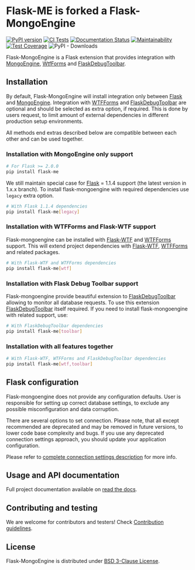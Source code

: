 # Flask-ME is forked a Flask-MongoEngine

[![PyPI version](https://badge.fury.io/py/flask-me.svg)](https://badge.fury.io/py/flask-me)
[![CI Tests](https://github.com/importstar/flask-me/actions/workflows/tests.yml/badge.svg)](https://github.com/importstar/flask-me/actions/workflows/tests.yml)
[![Documentation Status](https://readthedocs.org/projects/flask-mongoengine/badge/?version=latest)](http://docs.mongoengine.org/projects/flask-mongoengine/en/latest/?badge=latest)
[![Maintainability](https://api.codeclimate.com/v1/badges/6fb8ae00b1008f5f1b20/maintainability)](https://codeclimate.com/github/MongoEngine/flask-mongoengine/maintainability)
[![Test Coverage](https://api.codeclimate.com/v1/badges/6fb8ae00b1008f5f1b20/test_coverage)](https://codeclimate.com/github/MongoEngine/flask-mongoengine/test_coverage)
![PyPI - Downloads](https://img.shields.io/pypi/dm/flask-me)

Flask-MongoEngine is a Flask extension that provides integration with [MongoEngine],
[WtfForms] and [FlaskDebugToolbar].

## Installation

By default, Flask-MongoEngine will install integration only between [Flask] and
[MongoEngine]. Integration with [WTFForms] and [FlaskDebugToolbar] are optional and
should be selected as extra option, if required. This is done by users request, to
limit amount of external dependencies in different production setup environments.

All methods end extras described below are compatible between each other and can be
used together.

### Installation with MongoEngine only support

```bash
# For Flask >= 2.0.0
pip install flask-me
```

We still maintain special case for [Flask] = 1.1.4 support (the latest version in 1.x.x
branch). To install flask-mongoengine with required dependencies use ``legacy``
extra option.

```bash
# With Flask 1.1.4 dependencies
pip install flask-me[legacy]
```

### Installation with WTFForms and Flask-WTF support

Flask-mongoengine can be installed with [Flask-WTF] and [WTFForms] support. This
will extend project dependencies with [Flask-WTF], [WTFForms] and related packages.

```bash
# With Flask-WTF and WTFForms dependencies
pip install flask-me[wtf]
```

### Installation with Flask Debug Toolbar support

Flask-mongoengine provide beautiful extension to [FlaskDebugToolbar] allowing to monitor
all database requests. To use this extension [FlaskDebugToolbar] itself required. If
you need to install flask-mongoengine with related support, use:

```bash
# With FlaskDebugToolbar dependencies
pip install flask-me[toolbar]
```

### Installation with all features together

```bash
# With Flask-WTF, WTFForms and FlaskDebugToolbar dependencies
pip install flask-me[wtf,toolbar]
```

## Flask configuration

Flask-mongoengine does not provide any configuration defaults. User is responsible
for setting up correct database settings, to exclude any possible misconfiguration
and data corruption.

There are several options to set connection. Please note, that all except
recommended are deprecated and may be removed in future versions, to lower code base
complexity and bugs. If you use any deprecated connection settings approach, you should
update your application configuration.

Please refer to [complete connection settings description] for more info.

## Usage and API documentation

Full project documentation available on [read the docs].

## Contributing and testing

We are welcome for contributors and testers! Check [Contribution guidelines].

## License

Flask-MongoEngine is distributed under [BSD 3-Clause License].

[MongoEngine]: https://github.com/MongoEngine/mongoengine

[WTFForms]: https://github.com/wtforms/wtforms

[Flask-WTF]: https://github.com/wtforms/flask-wtf

[FlaskDebugToolbar]: https://github.com/flask-debugtoolbar/flask-debugtoolbar

[read the docs]: http://docs.mongoengine.org/projects/flask-mongoengine/

[Flask]: https://github.com/pallets/flask

[BSD 3-Clause License]: LICENSE.md

[Contribution guidelines]: CONTRIBUTING.md

[nox]: https://nox.thea.codes/en/stable/usage.html

[complete connection settings description]: http://docs.mongoengine.org/projects/flask-mongoengine/flask_config.html
